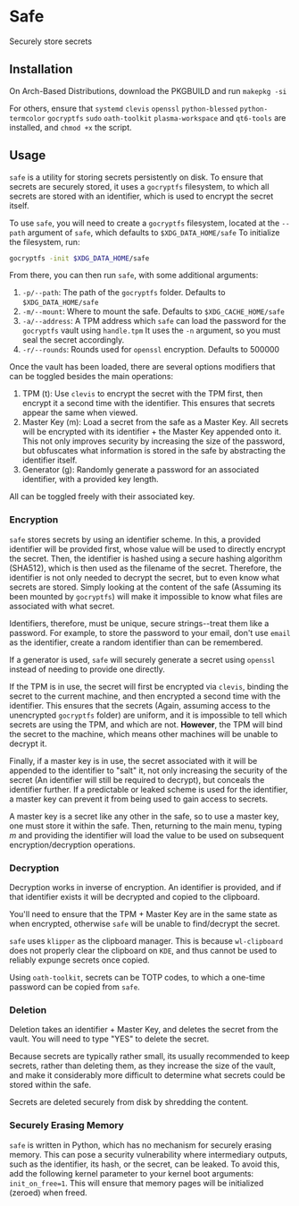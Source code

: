# Safe

Securely store secrets

## Installation

On Arch-Based Distributions, download the PKGBUILD and run `makepkg -si`

For others, ensure that `systemd` `clevis` `openssl` `python-blessed` `python-termcolor` `gocryptfs` `sudo` `oath-toolkit` `plasma-workspace` and `qt6-tools` are installed, and `chmod +x` the script.

## Usage

`safe` is a utility for storing secrets persistently on disk. To ensure that secrets are securely stored, it uses a `gocryptfs` filesystem, to which all secrets are stored with an identifier, which is used to encrypt the secret itself.

To use `safe`, you will need to create a `gocryptfs` filesystem, located at the `--path` argument of `safe`, which defaults to `$XDG_DATA_HOME/safe` To initialize the filesystem, run:

```bash
gocryptfs -init $XDG_DATA_HOME/safe
```

From there, you can then run `safe`, with some additional arguments:

1. `-p/--path`: The path of the `gocryptfs` folder. Defaults to `$XDG_DATA_HOME/safe`
2. `-m/--mount`: Where to mount the safe. Defaults to `$XDG_CACHE_HOME/safe`
3. `-a/--address`: A TPM address which `safe` can load the password for the `gocryptfs` vault using `handle.tpm` It uses the `-n` argument, so you must seal the secret accordingly.
4. `-r/--rounds`: Rounds used for `openssl` encryption. Defaults to 500000

Once the vault has been loaded, there are several options modifiers that can be toggled besides the main operations:

1. TPM (t): Use `clevis` to encrypt the secret with the TPM first, then encrypt it a second time with the identifier. This ensures that secrets appear the same when viewed.
2. Master Key (m): Load a secret from the safe as a Master Key. All secrets will be encrypted with its identifier + the Master Key appended onto it. This not only improves security by increasing the size of the password, but obfuscates what information is stored in the safe by abstracting the identifier itself.
3. Generator (g): Randomly generate a password for an associated identifier, with a provided key length.

All can be toggled freely with their associated key.

### Encryption

`safe` stores secrets by using an identifier scheme. In this, a provided identifier will be provided first, whose value will be used to directly encrypt the secret. Then, the identifier is hashed using a secure hashing algorithm (SHA512), which is then used as the filename of the secret. Therefore, the identifier is not only needed to decrypt the secret, but to even know what secrets are stored. Simply looking at the content of the safe (Assuming its been mounted by `gocryptfs`) will make it impossible to know what files are associated with what secret.

Identifiers, therefore, must be unique, secure strings--treat them like a password. For example, to store the password to your email, don't use `email` as the identifier, create a random identifier than can be remembered. 

If a generator is used, `safe` will securely generate a secret using `openssl` instead of needing to provide one directly.

If the TPM is in use, the secret will first be encrypted via `clevis`, binding the secret to the current machine, and then encrypted a second time with the identifier. This ensures that the secrets (Again, assuming access to the unencrypted `gocryptfs` folder) are uniform, and it is impossible to tell which secrets are using the TPM, and which are not. **However**, the TPM will bind the secret to the machine, which means other machines will be unable to decrypt it.

Finally, if a master key is in use, the secret associated with it will be appended to the identifier to "salt" it, not only increasing the security of the secret (An identifier will still be required to decrypt), but conceals the identifier further. If a predictable or leaked scheme is used for the identifier, a master key can prevent it from being used to gain access to secrets.

A master key is a secret like any other in the safe, so to use a master key, one must store it within the safe. Then, returning to the main menu, typing *m* and providing the identifier will load the value to be used on subsequent encryption/decryption operations.

### Decryption

Decryption works in inverse of encryption. An identifier is provided, and if that identifier exists it will be decrypted and copied to the clipboard.

You'll need to ensure that the TPM + Master Key are in the same state as when encrypted, otherwise `safe` will be unable to find/decrypt the secret.

`safe` uses `klipper` as the clipboard manager. This is because `wl-clipboard` does not properly clear the clipboard on `KDE`, and thus cannot be used to reliably expunge secrets once copied.

Using `oath-toolkit`, secrets can be TOTP codes, to which a one-time password can be copied from `safe`.

### Deletion

Deletion takes an identifier + Master Key, and deletes the secret from the vault. You will need to type "YES" to delete the secret.

Because secrets are typically rather small, its usually recommended to keep secrets, rather than deleting them, as they increase the size of the vault, and make it considerably more difficult to determine what secrets could be stored within the safe. 

Secrets are deleted securely from disk by shredding the content.

### Securely Erasing Memory

`safe` is written in Python, which has no mechanism for securely erasing memory. This can pose a security vulnerability where intermediary outputs, such as the identifier, its hash, or the secret, can be leaked. To avoid this, add the following kernel parameter to your kernel boot arguments: `init_on_free=1`. This will ensure that memory pages will be initialized (zeroed) when freed.